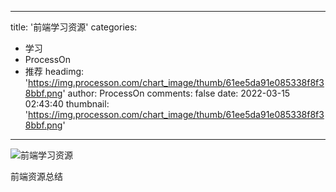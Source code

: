 
---
title: '前端学习资源'
categories: 
 - 学习
 - ProcessOn
 - 推荐
headimg: 'https://img.processon.com/chart_image/thumb/61ee5da91e085338f8f38bbf.png'
author: ProcessOn
comments: false
date: 2022-03-15 02:43:40
thumbnail: 'https://img.processon.com/chart_image/thumb/61ee5da91e085338f8f38bbf.png'
---

<div>   
<img class="thumb" alt="前端学习资源" src="https://img.processon.com/chart_image/thumb/61ee5da91e085338f8f38bbf.png" referrerpolicy="no-referrer">
<p>前端资源总结</p>  
</div>
            